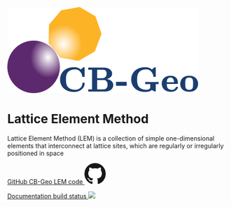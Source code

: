 [![CB-Geo LEM](images/cb-geo.png)](http://www.cb-geo.com/research/lem/)

Lattice Element Method
======================

Lattice Element Method (LEM) is a collection of simple one-dimensional elements that interconnect at lattice sites, which are regularly or irregularly positioned in space

[GitHub CB-Geo LEM code ![](images/github.png)](https://github.com/cb-geo/lem)

[Documentation build status ![](https://api.travis-ci.org/cb-geo/lem-doc.svg?branch=master)](https://travis-ci.org/cb-geo/lem-doc)

